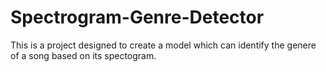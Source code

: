 # Spectrogram-Genre-Detector
This is a project designed to create a model which can identify the genere of a song based on its spectogram.
